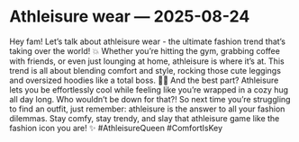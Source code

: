 # Athleisure wear — 2025-08-24

Hey fam! Let’s talk about athleisure wear - the ultimate fashion trend that’s taking over the world! 💥 Whether you’re hitting the gym, grabbing coffee with friends, or even just lounging at home, athleisure is where it’s at. This trend is all about blending comfort and style, rocking those cute leggings and oversized hoodies like a total boss. 🙌🏼 And the best part? Athleisure lets you be effortlessly cool while feeling like you’re wrapped in a cozy hug all day long. Who wouldn’t be down for that?! So next time you’re struggling to find an outfit, just remember: athleisure is the answer to all your fashion dilemmas. Stay comfy, stay trendy, and slay that athleisure game like the fashion icon you are! ✨ #AthleisureQueen #ComfortIsKey